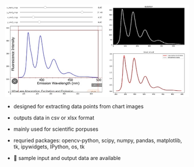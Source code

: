 ![alt text](https://github.com/theXtDev/chart-image-data-extraction/blob/main/preivew.jpg?raw=true)


- designed for extracting data points from chart images
- outputs data in csv or xlsx format
- mainly used for scientific porpuses
- requried packages: opencv-python, scipy, numpy, pandas, matplotlib, tk, ipywidgets, IPython, os, tk 

- 🔖 sample input and output data are available
